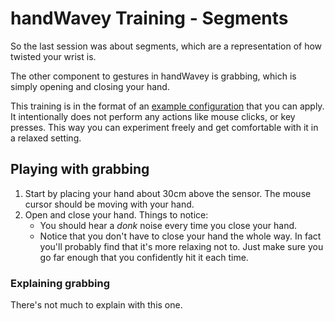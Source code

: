 # handWavey Training - Segments

So the last session was about segments, which are a representation of how twisted your wrist is.

The other component to gestures in handWavey is grabbing, which is simply opening and closing your hand.

This training is in the format of an [example configuration](https://github.com/ksandom/handWavey/blob/main/docs/user/exampleConfigurations.md) that you can apply. It intentionally does not perform any actions like mouse clicks, or key presses. This way you can experiment freely and get comfortable with it in a relaxed setting.

## Playing with grabbing

1. Start by placing your hand about 30cm above the sensor. The mouse cursor should be moving with your hand.
1. Open and close your hand. Things to notice:
    * You should hear a _donk_ noise every time you close your hand.
    * Notice that you don't have to close your hand the whole way. In fact you'll probably find that it's more relaxing not to. Just make sure you go far enough that you confidently hit it each time.

### Explaining grabbing

There's not much to explain with this one.
